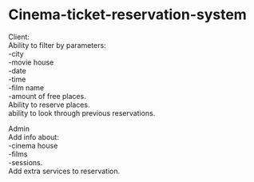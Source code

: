 # Cinema-ticket-reservation-system
Client:  
Ability to filter by parameters:  
-city  
-movie house  
-date  
-time  
-film name  
-amount of free places.   
Ability to reserve places.  
ability to look through previous reservations.  

Admin  
Add info about:  
-cinema house  
-films  
-sessions.  
Add extra services to reservation.  
